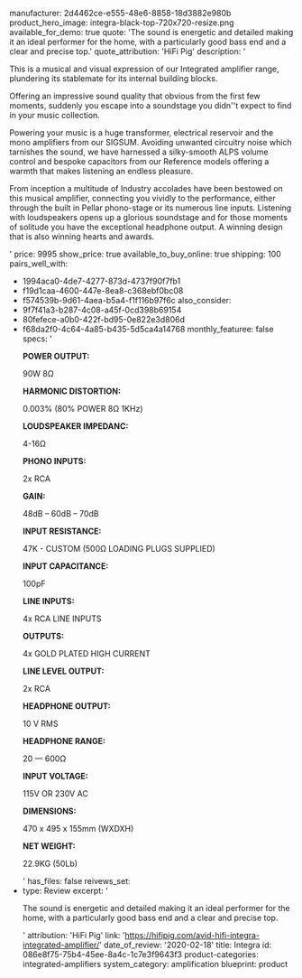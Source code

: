 manufacturer: 2d4462ce-e555-48e6-8858-18d3882e980b
product_hero_image: integra-black-top-720x720-resize.png
available_for_demo: true
quote: 'The sound is energetic and detailed making it an ideal performer for the home, with a particularly good bass end and a clear and precise top.'
quote_attribution: 'HiFi Pig'
description: '<p>This is a musical and visual expression of our Integrated amplifier range, plundering its stablemate for its internal building blocks.</p><p>Offering an impressive sound quality that obvious from the first few moments, suddenly you escape into a soundstage you didn''t expect to find in your music collection.</p><p>Powering your music is a huge transformer, electrical reservoir and the mono amplifiers from our SIGSUM. Avoiding unwanted circuitry noise which tarnishes the sound, we have harnessed a silky-smooth ALPS volume control and bespoke capacitors from our Reference models offering a warmth that makes listening an endless pleasure.&nbsp;&nbsp;</p><p>From inception a multitude of Industry accolades have been bestowed on this musical amplifier, connecting you vividly to the performance, either through the built in Pellar phono-stage or its numerous line inputs. Listening with loudspeakers opens up a glorious soundstage and for those moments of solitude you have the exceptional headphone output. A winning design that is also winning hearts and awards.&nbsp;&nbsp;</p>'
price: 9995
show_price: true
available_to_buy_online: true
shipping: 100
pairs_well_with:
  - 1994aca0-4de7-4277-873d-4737f90f7fb1
  - f19d1caa-4600-447e-8ea8-c368ebf0bc08
  - f574539b-9d61-4aea-b5a4-f1f116b97f6c
also_consider:
  - 9f7f41a3-b287-4c08-a45f-0cd398b69154
  - 80fefece-a0b0-422f-bd95-0e822e3d806d
  - f68da2f0-4c64-4a85-b435-5d5ca4a14768
monthly_featuree: false
specs: '<p><strong>POWER OUTPUT:</strong></p><p>90W 8Ω</p><p><strong>HARMONIC DISTORTION:</strong></p><p>0.003% (80% POWER 8Ω 1KHz)</p><p><strong>LOUDSPEAKER IMPEDANC:</strong></p><p>4-16Ω</p><p><strong>PHONO INPUTS:</strong></p><p>2x RCA</p><p><strong>GAIN:</strong></p><p>48dB – 60dB – 70dB</p><p><strong>INPUT RESISTANCE:</strong></p><p>47K - CUSTOM (500Ω LOADING PLUGS SUPPLIED)</p><p><strong>INPUT CAPACITANCE:</strong></p><p>100pF</p><p><strong>LINE INPUTS:</strong></p><p>4x RCA LINE INPUTS</p><p><strong>OUTPUTS:</strong></p><p>4x GOLD PLATED HIGH CURRENT</p><p><strong>LINE LEVEL OUTPUT:</strong></p><p>2x RCA</p><p><strong>HEADPHONE OUTPUT:</strong></p><p>10 V RMS</p><p><strong>HEADPHONE RANGE:</strong></p><p>20 — 600Ω</p><p><strong>INPUT VOLTAGE:</strong></p><p>115V OR 230V AC</p><p><strong>DIMENSIONS:</strong></p><p>470 x 495 x 155mm (WXDXH)</p><p><strong>NET WEIGHT:</strong></p><p>22.9KG (50Lb)</p>'
has_files: false
reivews_set:
  -
    type: Review
    excerpt: '<p>The sound is energetic and detailed making it an ideal performer for the home, with a particularly good bass end and a clear and precise top.&nbsp; &nbsp;</p>'
    attribution: 'HiFi Pig'
    link: 'https://hifipig.com/avid-hifi-integra-integrated-amplifier/'
    date_of_review: '2020-02-18'
title: Integra
id: 086e8f75-75b4-45ee-8a4c-1c7e3f9643f3
product-categories: integrated-amplifiers
system_category: amplification
blueprint: product
